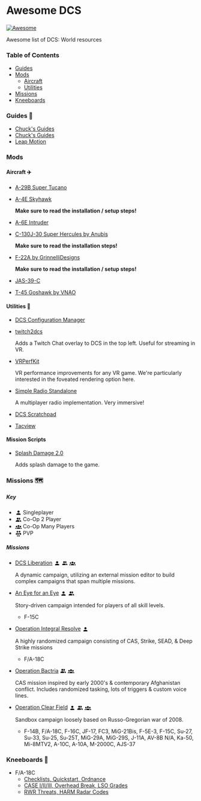 # Awesome DCS

[![Awesome](https://awesome.re/badge.svg)](https://awesome.re)

Awesome list of DCS: World resources

### Table of Contents

-   [Guides](#guides)
-   [Mods](#mods)
    -   [Aircraft](#aircraft)
    -   [Utilities](#utilities)
-   [Missions](#missions)
-   [Kneeboards](#kneeboards)

### Guides 📄

-   [Chuck's Guides](https://www.mudspike.com/chucks-guides-dcs/)
-   [Chuck's Guides](https://www.mudspike.com/chucks-guides-dcs/)
-   [Leap Motion](https://forum.dcs.world/topic/285166-my-procedure-for-leap-motion-working-perfectly-in-dcs/#comment-4820137)

### Mods

#### Aircraft ✈️

-   [A-29B Super Tucano](https://github.com/luizrenault/a-29b-community)
-   [A-4E Skyhawk](https://github.com/heclak/community-a4e-c)

    **Make sure to read the installation / setup steps!**

-   [A-6E Intruder](https://github.com/CorsairCat/DCS-A-6E-Intruder)
-   [C-130J-30 Super Hercules by Anubis](https://forums.eagle.ru/topic/252075-dcs-super-hercules-mod-by-anubis/)

    **Make sure to read the installation steps!**

-   [F-22A by GrinnelliDesigns](https://fsoutlet.com/f22/)

    **Make sure to read the installation / setup steps!**

-   [JAS-39-C](https://github.com/whisky-actual/Community-JAS-39-C)
-   [T-45 Goshawk by VNAO](https://forums.eagle.ru/topic/203816-vnao-t-45-goshawk/)

#### Utilities 🔧

-   [DCS Configuration Manager](https://github.com/TheFitzZZ/DCS-Config-Manager)
-   [twitch2dcs](https://github.com/jeffboulanger/twitch2dcs)

    Adds a Twitch Chat overlay to DCS in the top left. Useful for streaming in VR.

-   [VRPerfKit](https://github.com/fholger/vrperfkit)

    VR performance improvements for any VR game. We're particularly interested in the foveated rendering option here.

-   [Simple Radio Standalone](http://dcssimpleradio.com/gettingstarted/)

    A multiplayer radio implementation. Very immersive!

-   [DCS Scratchpad](https://github.com/rkusa/dcs-scratchpad)
-   [Tacview](https://www.tacview.net/)

#### Mission Scripts

-   [Splash Damage 2.0](https://forum.dcs.world/topic/289290-splash-damage-20-script-make-explosions-better/)

    Adds splash damage to the game.

### Missions 🗺

##### Key

-   ![Solo](/assets/account.svg) Singleplayer
-   ![Co-Op 2 player](/assets/account-multiple.svg) Co-Op 2 Player
-   ![Co-Op Many](/assets/account-group.svg) Co-Op Many Players
-   ![PVP](/assets/account-switch-outline.svg) PVP

##### Missions

-   [DCS Liberation](https://github.com/dcs-liberation/dcs_liberation) ![solo](/assets/account.svg) ![2 player](/assets/account-multiple.svg) ![Co-Op Many](/assets/account-group.svg)

    A dynamic campaign, utilizing an external mission editor to build complex campaigns that span multiple missions.

-   [An Eye for an Eye](https://forum.dcs.world/topic/117887-an-eye-for-an-eye-v09-single-player2-player-for-f-15c) ![solo](/assets/account.svg) ![2 player](/assets/account-multiple.svg)

    Story-driven campaign intended for players of all skill levels.

    -   F-15C

-   [Operation Integral Resolve](https://www.digitalcombatsimulator.com/en/files/3309469/) ![solo](/assets/account.svg)

    A highly randomized campaign consisting of CAS, Strike, SEAD, & Deep Strike missions

    -   F/A-18C

-   [Operation Bactria](https://www.digitalcombatsimulator.com/en/files/201633/) ![2 player](/assets/account-multiple.svg) ![Co-Op Many](/assets/account-group.svg)

    CAS mission inspired by early 2000's & contemporary Afghanistan conflict. Includes randomized tasking, lots of triggers & custom voice lines.

-   [Operation Clear Field](https://www.digitalcombatsimulator.com/en/files/3306039/) ![solo](/assets/account.svg) ![2 player](/assets/account-multiple.svg) ![Co-Op Many](/assets/account-group.svg)

    Sandbox campaign loosely based on Russo-Gregorian war of 2008.

    -   F-14B, F/A-18C, F-16C, JF-17, FC3, MiG-21Bis, F-5E-3, F-15C, Su-27, Su-33, Su-25, Su-25T, MiG-29A, MiG-29S, J-11A, AV-8B N/A, Ka-50, Mi-8MTV2, A-10C, A-10A, M-2000C, AJS-37

### Kneeboards 📝

-   F/A-18C
    -   [Checklists, Quickstart, Ordnance](https://www.digitalcombatsimulator.com/en/files/3314313/)
    -   [CASE I/II/III, Overhead Break, LSO Grades](https://www.digitalcombatsimulator.com/en/files/3314314/)
    -   [RWR Threats, HARM Radar Codes](https://www.digitalcombatsimulator.com/en/files/3314315/)

<style>
    img {
        height: 1.2em;
        vertical-align: middle;
    }
</style>
